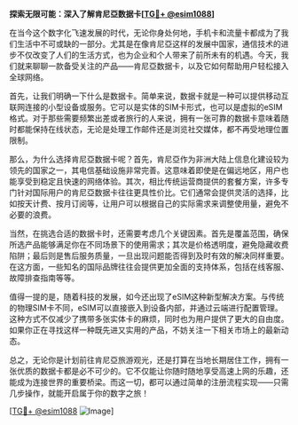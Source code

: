 **探索无限可能：深入了解肯尼亞数据卡[[TG💪+ @esim1088](https://t.me/s/esim1088)]**

在当今这个数字化飞速发展的时代，无论你身处何地，手机卡和流量卡都成为了我们生活中不可或缺的一部分。尤其是在像肯尼亞这样的发展中国家，通信技术的进步不仅改变了人们的生活方式，也为企业和个人带来了前所未有的机遇。今天，我们就来聊聊一款备受关注的产品——肯尼亞数据卡，以及它如何帮助用户轻松接入全球网络。

首先，让我们明确一下什么是数据卡。简单来说，数据卡就是一种可以提供移动互联网连接的小型设备或服务。它可以是实体的SIM卡形式，也可以是虚拟的eSIM格式。对于那些需要频繁出差或者旅行的人来说，拥有一张可靠的数据卡意味着随时都能保持在线状态，无论是处理工作邮件还是浏览社交媒体，都不再受地理位置限制。

那么，为什么选择肯尼亞数据卡呢？首先，肯尼亞作为非洲大陆上信息化建设较为领先的国家之一，其电信基础设施非常完善。这意味着即使是在偏远地区，用户也能享受到稳定且快速的网络体验。其次，相比传统运营商提供的套餐方案，许多专门针对国际用户的肯尼亞数据卡往往更具性价比。它们通常会提供灵活的选择，比如按天计费、按月订阅等，让用户可以根据自己的实际需求来调整使用量，避免不必要的浪费。

当然，在挑选合适的数据卡时，还需要考虑几个关键因素。首先是覆盖范围，确保所选产品能够满足你在不同场景下的使用需求；其次是价格透明度，避免隐藏收费陷阱；最后则是售后服务质量，一旦出现问题能否得到及时有效的解决同样重要。在这方面，一些知名的国际品牌往往会提供更加全面的支持体系，包括在线客服、故障排查指南等等。

值得一提的是，随着科技的发展，如今还出现了eSIM这种新型解决方案。与传统的物理SIM卡不同，eSIM可以直接嵌入到设备内部，并通过云端进行配置管理。这种方式不仅减少了携带多张实体卡的麻烦，同时也为用户提供了更大的自由度。如果你正在寻找这样一种既先进又实用的产品，不妨关注一下相关市场上的最新动态。

总之，无论你是计划前往肯尼亞旅游观光，还是打算在当地长期居住工作，拥有一张优质的数据卡都是必不可少的。它不仅能让你随时随地享受高速上网的乐趣，还能成为连接世界的重要桥梁。而这一切，都可以通过简单的注册流程实现——只需几步操作，就能开启属于你的数字之旅！

[[TG💪+ @esim1088](https://t.me/s/esim1088) ![Image](https://i.postimg.cc/4NQfJmqS/Snipaste-2025-05-13-00-14-12.png)]